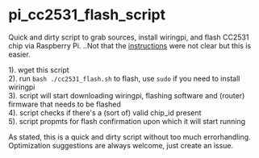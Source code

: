 # pi_cc2531_flash_script
Quick and dirty script to grab sources, install wiringpi, and flash CC2531 chip via Raspberry Pi.
..Not that the [instructions](https://www.zigbee2mqtt.io/guide/adapters/flashing/alternative_flashing_methods.html) were not clear but this is easier.

1). wget this script  
2). run `bash ./cc2531_flash.sh` to flash, use `sudo` if you need to install wiringpi  
3). script will start downloading wiringpi, flashing software and (router) firmware that needs to be flashed  
4). script checks if there's a (sort of) valid chip_id present  
5). script propmts for flash confirmation upon which it will start running  

As stated, this is a quick and dirty script without too much errorhandling. Optimization suggestions are always welcome, just create an issue.  

